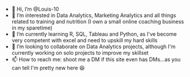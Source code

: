 - 👋 Hi, I’m @Louis-10
- 👀 I’m interested in Data Analytics, Marketing Analytics and all things related to training and nutrition (I own a small online coaching business in my sparetime)
- 🌱 I’m currently learning R, SQL, Tableau and Python, as I've become very competent with excel and need to upskill my hard skills
- 💞️ I’m looking to collaborate on Data Analytics projects, although I'm currently working on solo projects to improve my skillset
- 📫 How to reach me: shoot me a DM if this site even has DMs...as you can tell I'm pretty new here 😆

<!---
Louis-10/Louis-10 is a ✨ special ✨ repository because its `README.md` (this file) appears on your GitHub profile.
You can click the Preview link to take a look at your changes.
--->
